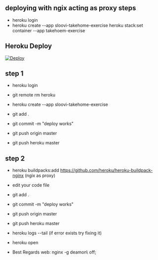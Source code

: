 ## deploying with ngix acting as proxy steps
- heroku login
- heroku create --app sloovi-takehome-exercise
heroku stack:set container --app takehoem-exercise

## Heroku Deploy

[![Deploy](https://www.herokucdn.com/deploy/button.svg)](https://heroku.com/deploy)



## step 1
- heroku login
- git remote rm heroku 
- heroku create --app sloovi-takehome-exercise
-  git add .

- git commit -m "deploy works"
- git push origin master
- git push heroku master


## step 2
- heroku buildpacks:add https://github.com/heroku/heroku-buildpack-nginx      (ngix as proxy)
- edit your code file
-  git add .
- git commit -m "deploy works"
- git push origin master
- git push heroku master

- heroku logs --tail (if error exists try fixing it)
- heroku open

- Best Regards web: nginx -g deamon\ off\;
